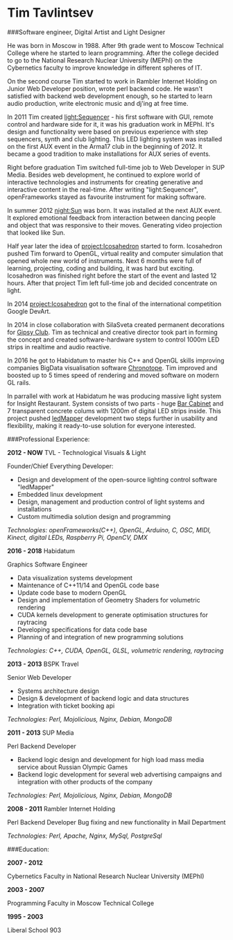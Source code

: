 # Tim Tavlintsev

###Software engineer, Digital Artist and Light Designer

Не was born in Moscow in 1988. After 9th grade went to Moscow Technical College where he started to learn programming. After the college decided to go to the National Research Nuclear University (MEPhI) on the Cybernetics faculty to improve knowledge in different spheres of IT.

On the second course Tim started to work in Rambler Internet Holding on Junior Web Developer position, wrote perl backend code. He wasn't satisfied with backend web development enough, so he started to learn audio production, write electronic music and dj'ing at free time.

In 2011 Tim created [light:Sequencer](../projects/lightSequencer/) - his first software with GUI, remote control and hardware side for it, it was his graduation work in MEPhI. It's design and functionality were based on previous experience with step sequencers, synth and club lighting. This LED lighting system was installed on the first AUX event in the Arma17 club in the beginning of 2012. It became a good tradition to make installations for AUX series of events.

Right before graduation Tim switched full-time job to Web Developer in SUP Media. Besides web development, he continued to explore world of interactive technologies and instruments for creating generative and interactive content in the real-time. After writing "light:Sequencer", openFrameworks stayed as favourite instrument for making software.

In summer 2012 [night:Sun](../projects/nightSun/) was born. It was installed at the next AUX event. It explored emotional feedback from interaction between dancing people and object that was responsive to their moves. Generating video projection that looked like Sun.

Half year later the idea of [project:Icosahedron](../projects/icosahedron/) started to form. Icosahedron pushed Tim forward to OpenGL, virtual reality and computer simulation that opened whole new world of instruments. Next 6 months were full of learning, projecting, coding and building, it was hard but exciting. Icosahedron was finished right before the start of the event and lasted 12 hours. After that project Tim left full-time job and decided concentrate on light.

In 2014 [project:Icosahedron](../projects/icosahedron/) got to the final of the international competition Google DevArt.

In 2014 in close collaboration with SilaSveta created permanent decorations for [Gipsy Club](../projects/gipsy/). Tim as technical and creative director took part in forming the concept and created software-hardware system to control 1000m LED strips in realtime and audio reactive.

In 2016 he got to Habidatum to master his C++ and OpenGL skills improving companies BigData visualisation software [Chronotope](https://chronotope.io/). Tim improved and boosted up to 5 times speed of rendering and moved software on modern GL rails.

In parrallel with work at Habidatum he was producing massive light system for Insight Restaurant. System consists of two parts - huge [Bar Cabinet](../projects/insightBar/) and 7 transparent concrete colums with 1200m of digital LED strips inside. This project pushed [ledMapper](../soft/ledMapper/) development two steps further in usability and flexibility, making it ready-to-use solution for everyone interested.

###Professional Experience:

**2012 - NOW** TVL - Technological Visuals & Light

Founder/Chief Everything Developer:

- Design and development of the open-source lighting control software "ledMapper"
- Embedded linux development
- Design, management and production control of light systems and installations
- Custom multimedia solution design and programming

_Technologies: openFrameworks(C++), OpenGL, Arduino, C, OSC, MIDI, Kinect, digital LEDs, Raspberry Pi, OpenCV, DMX_

**2016 - 2018** Habidatum

Graphics Software Engineer

- Data visualization systems development
- Maintenance of C++11/14 and OpenGL code base
- Update code base to modern OpenGL
- Design and implementation of Geometry Shaders for volumetric rendering
- CUDA kernels development to generate optimisation structures for raytracing
- Developing specifications for data code base
- Planning of and integration of new programming solutions

_Technologies: C++, CUDA, OpenGL, GLSL, volumetric rendering, raytracing_

**2013 - 2013** BSPK Travel

Senior Web Developer

- Systems architecture design
- Design & development of backend logic and data structures
- Integration with ticket booking api

_Technologies: Perl, Mojolicious, Nginx, Debian, MongoDB_

**2011 - 2013** SUP Media

Perl Backend Developer

- Backend logic design and development for high load mass media service about Russian Olympic Games
- Backend logic development for several web advertising campaigns and integration with other products of the company

_Technologies: Perl, Mojolicious, Nginx, Debian, MongoDB_

**2008 - 2011** Rambler Internet Holding

Perl Backend Developer
Bug fixing and new functionality in Mail Department

_Technologies: Perl, Apache, Nginx, MySql, PostgreSql_

###Education:

**2007 - 2012**

Cybernetics Faculty in
National Research Nuclear University (MEPhI)

**2003 - 2007**

Programming Faculty in
Moscow Technical College

**1995 - 2003**

Liberal School 903

